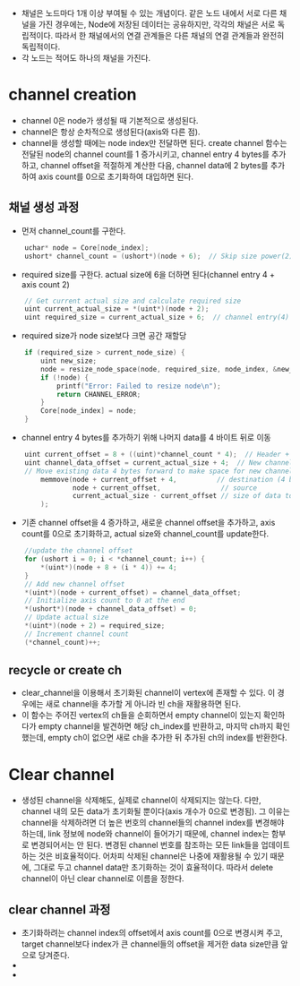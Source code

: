 - 채널은 노드마다 1개 이상 부여될 수 있는 개념이다. 같은 노드 내에서 서로 다른 채널을 가진 경우에는, Node에 저장된 데이터는 공유하지만, 각각의 채널은 서로 독립적이다. 따라서 한 채널에서의 연결 관계들은 다른 채널의 연결 관계들과 완전히 독립적이다.
- 각 노드는 적어도 하나의 채널을 가진다. 

# channel creation
- channel 0은 node가 생성될 때 기본적으로 생성된다. 
- channel은 항상 순차적으로 생성된다(axis와 다른 점). 
- channel을 생성할 때에는 node index만 전달하면 된다. create channel 함수는 전달된 node의 channel count를 1 증가시키고, channel entry 4 bytes를 추가하고, channel offset을 적절하게 계산한 다음, channel data에 2 bytes를 추가하여 axis count를 0으로 초기화하여 대입하면 된다. 
## 채널 생성 과정
- 먼저 channel_count를 구한다. 
```c
    uchar* node = Core[node_index];
    ushort* channel_count = (ushort*)(node + 6);  // Skip size power(2) and actual size(4)
```
- required size를 구한다. actual size에 6을 더하면 된다(channel entry 4 + axis count 2)
```c
    // Get current actual size and calculate required size
    uint current_actual_size = *(uint*)(node + 2);
    uint required_size = current_actual_size + 6;  // channel entry(4) + axis count(2)
```
- required size가 node size보다 크면 공간 재할당
```c
    if (required_size > current_node_size) {
        uint new_size;
        node = resize_node_space(node, required_size, node_index, &new_size);
        if (!node) {
            printf("Error: Failed to resize node\n");
            return CHANNEL_ERROR;
        }
        Core[node_index] = node;
    }
```
- channel entry 4 bytes를 추가하기 위해 나머지 data를 4 바이트 뒤로 이동
```c
    uint current_offset = 8 + ((uint)*channel_count * 4);  // Header + existing channel offsets
    uint channel_data_offset = current_actual_size + 4;  // New channel data goes at the end
    // Move existing data 4 bytes forward to make space for new channel entry
        memmove(node + current_offset + 4,          // destination (4 bytes forward)
                node + current_offset,               // source
                current_actual_size - current_offset // size of data to move
        );
```
- 기존 channel offset을 4 증가하고, 새로운 channel offset을 추가하고, axis count를 0으로 초기화하고, actual size와 channel_count를 update한다. 
```c
    //update the channel offset
    for (ushort i = 0; i < *channel_count; i++) {
        *(uint*)(node + 8 + (i * 4)) += 4;
    }
    // Add new channel offset
    *(uint*)(node + current_offset) = channel_data_offset;
    // Initialize axis count to 0 at the end
    *(ushort*)(node + channel_data_offset) = 0;
    // Update actual size
    *(uint*)(node + 2) = required_size;
    // Increment channel count
    (*channel_count)++;
```
## recycle or create ch
- clear_channel을 이용해서 초기화된 channel이 vertex에 존재할 수 있다. 이 경우에는 새로 channel을 추가할 게 아니라 빈 ch을 재활용하면 된다. 
- 이 함수는 주어진 vertex의 ch들을 순회하면서 empty channel이 있는지 확인하다가 empty channel을 발견하면 해당 ch_index를 반환하고, 마지막 ch까지 확인했는데, empty ch이 없으면 새로 ch을 추가한 뒤 추가된 ch의 index를 반환한다. 
# Clear channel
- 생성된 channel을 삭제해도, 실제로 channel이 삭제되지는 않는다. 다만, channel 내의 모든 data가 초기화될 뿐이다(axis 개수가 0으로 변경됨). 그 이유는 channel을 삭제하려면 더 높은 번호의 channel들의 channel index를 변경해야 하는데, link 정보에 node와 channel이 들어가기 때문에, channel index는 함부로 변경되어서는 안 된다. 변경된 channel 번호를 참조하는 모든 link들을 업데이트하는 것은 비효율적이다. 어차피 삭제된 channel은 나중에 재활용될 수 있기 때문에, 그대로 두고 channel data만 초기화하는 것이 효율적이다. 따라서 delete channel이 아닌 clear channel로 이름을 정한다. 
## clear channel 과정
- 초기화하려는 channel index의 offset에서 axis count를 0으로 변경시켜 주고, target channel보다 index가 큰 channel들의 offset을 제거한 data size만큼 앞으로 당겨준다. 
- 
- 
